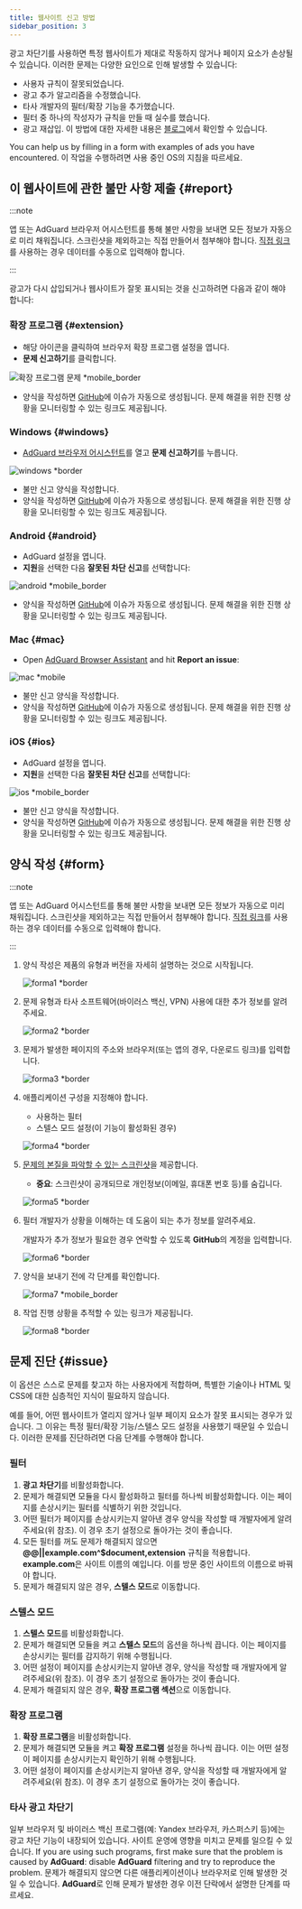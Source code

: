 ```yaml
---
title: 웹사이트 신고 방법
sidebar_position: 3
---
```



광고 차단기를 사용하면 특정 웹사이트가 제대로 작동하지 않거나 페이지 요소가 손상될 수 있습니다. 이러한 문제는 다양한 요인으로 인해 발생할 수 있습니다:

- 사용자 규칙이 잘못되었습니다.
- 광고 추가 알고리즘을 수정했습니다.
- 타사 개발자의 필터/확장 기능을 추가했습니다.
- 필터 중 하나의 작성자가 규칙을 만들 때 실수를 했습니다.
- 광고 재삽입. 이 방법에 대한 자세한 내용은 [블로그](https://adguard.com/en/blog/ad-reinsertion.html)에서 확인할 수 있습니다.

You can help us by filling in a form with examples of ads you have encountered. 이 작업을 수행하려면 사용 중인 OS의 지침을 따르세요.

## 이 웹사이트에 관한 불만 사항 제출 {#report}

:::note

앱 또는 AdGuard 브라우저 어시스턴트를 통해 불만 사항을 보내면 모든 정보가 자동으로 미리 채워집니다. 스크린샷을 제외하고는 직접 만들어서 첨부해야 합니다. [직접 링크](https://reports.adguard.com/new_issue.html)를 사용하는 경우 데이터를 수동으로 입력해야 합니다.

:::

광고가 다시 삽입되거나 웹사이트가 잘못 표시되는 것을 신고하려면 다음과 같이 해야 합니다:

### 확장 프로그램 {#extension}

- 해당 아이콘을 클릭하여 브라우저 확장 프로그램 설정을 엽니다.
- **문제 신고하기**를 클릭합니다.

![확장 프로그램 문제 *mobile_border](https://cdn.adtidy.org/blog/new/5si74extension.png)

- 양식을 작성하면 [GitHub](https://github.com/AdguardTeam/AdguardFilters/issues)에 이슈가 자동으로 생성됩니다. 문제 해결을 위한 진행 상황을 모니터링할 수 있는 링크도 제공됩니다.

### Windows {#windows}

- [AdGuard 브라우저 어시스턴트](/adguard-for-windows/browser-assistant)를 열고 **문제 신고하기**를 누릅니다.

![windows *border](https://cdn.adtidy.org/content/Kb/ad_blocker/guides/browser-assistant.png)

- 불만 신고 양식을 작성합니다.
- 양식을 작성하면 [GitHub](https://github.com/AdguardTeam/AdguardFilters/issues)에 이슈가 자동으로 생성됩니다. 문제 해결을 위한 진행 상황을 모니터링할 수 있는 링크도 제공됩니다.

### Android {#android}

- AdGuard 설정을 엽니다.
- **지원**을 선택한 다음 **잘못된 차단 신고**를 선택합니다:

![android *mobile_border](https://cdn.adtidy.org/blog/new/apicfkandroid-new.jpg)

- 양식을 작성하면 [GitHub](https://github.com/AdguardTeam/AdguardFilters/issues)에 이슈가 자동으로 생성됩니다. 문제 해결을 위한 진행 상황을 모니터링할 수 있는 링크도 제공됩니다.

### Mac {#mac}

- Open [AdGuard Browser Assistant](/adguard-for-mac/features/browser-assistant) and hit **Report an issue**:

![mac *mobile](https://cdn.adtidy.org/content/kb/ad_blocker/guides/browser-assistant-mac.png)

- 불만 신고 양식을 작성합니다.
- 양식을 작성하면 [GitHub](https://github.com/AdguardTeam/AdguardFilters/issues)에 이슈가 자동으로 생성됩니다. 문제 해결을 위한 진행 상황을 모니터링할 수 있는 링크도 제공됩니다.

### iOS {#ios}

- AdGuard 설정을 엽니다.
- **지원**을 선택한 다음 **잘못된 차단 신고**를 선택합니다:

![ios *mobile_border](https://cdn.adtidy.org/blog/new/fnl9aios.jpeg)

- 불만 신고 양식을 작성합니다.
- 양식을 작성하면 [GitHub](https://github.com/AdguardTeam/AdguardFilters/issues)에 이슈가 자동으로 생성됩니다. 문제 해결을 위한 진행 상황을 모니터링할 수 있는 링크도 제공됩니다.

## 양식 작성 {#form}

:::note

앱 또는 AdGuard 어시스턴트를 통해 불만 사항을 보내면 모든 정보가 자동으로 미리 채워집니다. 스크린샷을 제외하고는 직접 만들어서 첨부해야 합니다. [직접 링크](https://reports.adguard.com/new_issue.html)를 사용하는 경우 데이터를 수동으로 입력해야 합니다.

:::

1. 양식 작성은 제품의 유형과 버전을 자세히 설명하는 것으로 시작됩니다.

    ![forma1 *border](https://cdn.adtidy.org/content/Kb/ad_blocker/guides/forma1en.png)

2. 문제 유형과 타사 소프트웨어(바이러스 백신, VPN) 사용에 대한 추가 정보를 알려주세요.

    ![forma2 *border](https://cdn.adtidy.org/content/Kb/ad_blocker/guides/forma2en.png)

3. 문제가 발생한 페이지의 주소와 브라우저(또는 앱의 경우, 다운로드 링크)를 입력합니다.

    ![forma3 *border](https://cdn.adtidy.org/content/Kb/ad_blocker/guides/forma3en.png)

4. 애플리케이션 구성을 지정해야 합니다.

    - 사용하는 필터
    - 스텔스 모드 설정(이 기능이 활성화된 경우)

    ![forma4 *border](https://cdn.adtidy.org/content/kb/ad_blocker/guides/forma4en.png)

5. [문제의 본질을 파악할 수 있는 스크린샷](../take-screenshot)을 제공합니다.

    - **중요**: 스크린샷이 공개되므로 개인정보(이메일, 휴대폰 번호 등)를 숨깁니다.

    ![forma5 *border](https://cdn.adtidy.org/content/Kb/ad_blocker/guides/forma5en.png)

6. 필터 개발자가 상황을 이해하는 데 도움이 되는 추가 정보를 알려주세요.

    개발자가 추가 정보가 필요한 경우 연락할 수 있도록 **GitHub**의 계정을 입력합니다.

    ![forma6 *border](https://cdn.adtidy.org/content/Kb/ad_blocker/guides/forma6en.png)

7. 양식을 보내기 전에 각 단계를 확인합니다.

    ![forma7 *mobile_border](https://cdn.adtidy.org/content/Kb/ad_blocker/guides/forma7en.png)

8. 작업 진행 상황을 추적할 수 있는 링크가 제공됩니다.

    ![forma8 *border](https://cdn.adtidy.org/content/Kb/ad_blocker/guides/forma8en.png)

## 문제 진단 {#issue}

이 옵션은 스스로 문제를 찾고자 하는 사용자에게 적합하며, 특별한 기술이나 HTML 및 CSS에 대한 심층적인 지식이 필요하지 않습니다.

예를 들어, 어떤 웹사이트가 열리지 않거나 일부 페이지 요소가 잘못 표시되는 경우가 있습니다. 그 이유는 특정 필터/확장 기능/스텔스 모드 설정을 사용했기 때문일 수 있습니다. 이러한 문제를 진단하려면 다음 단계를 수행해야 합니다.

### **필터**

1. **광고 차단기**를 비활성화합니다.
2. 문제가 해결되면 모듈을 다시 활성화하고 필터를 하나씩 비활성화합니다. 이는 페이지를 손상시키는 필터를 식별하기 위한 것입니다.
3. 어떤 필터가 페이지를 손상시키는지 알아낸 경우 양식을 작성할 때 개발자에게 알려주세요(위 참조). 이 경우 초기 설정으로 돌아가는 것이 좋습니다.
4. 모든 필터를 꺼도 문제가 해결되지 않으면 **@@||example.com^$document,extension** 규칙을 적용합니다. **example.com**은 사이트 이름의 예입니다. 이를 방문 중인 사이트의 이름으로 바꿔야 합니다.
5. 문제가 해결되지 않은 경우, **스텔스 모드**로 이동합니다.

### **스텔스 모드**

1. **스텔스 모드**를 비활성화합니다.
2. 문제가 해결되면 모듈을 켜고 **스텔스 모드**의 옵션을 하나씩 끕니다. 이는 페이지를 손상시키는 필터를 감지하기 위해 수행됩니다.
3. 어떤 설정이 페이지를 손상시키는지 알아낸 경우, 양식을 작성할 때 개발자에게 알려주세요(위 참조). 이 경우 초기 설정으로 돌아가는 것이 좋습니다.
4. 문제가 해결되지 않은 경우, **확장 프로그램 섹션**으로 이동합니다.

### **확장 프로그램**

1. **확장 프로그램**을 비활성화합니다.
2. 문제가 해결되면 모듈을 켜고 **확장 프로그램** 설정을 하나씩 끕니다. 이는 어떤 설정이 페이지를 손상시키는지 확인하기 위해 수행됩니다.
3. 어떤 설정이 페이지를 손상시키는지 알아낸 경우, 양식을 작성할 때 개발자에게 알려주세요(위 참조). 이 경우 초기 설정으로 돌아가는 것이 좋습니다.

### **타사 광고 차단기**

일부 브라우저 및 바이러스 백신 프로그램(예: Yandex 브라우저, 카스퍼스키 등)에는 광고 차단 기능이 내장되어 있습니다. 사이트 운영에 영향을 미치고 문제를 일으킬 수 있습니다. If you are using such programs, first make sure that the problem is caused by **AdGuard**: disable **AdGuard** filtering and try to reproduce the problem. 문제가 해결되지 않으면 다른 애플리케이션이나 브라우저로 인해 발생한 것일 수 있습니다. **AdGuard**로 인해 문제가 발생한 경우 이전 단락에서 설명한 단계를 따르세요.
